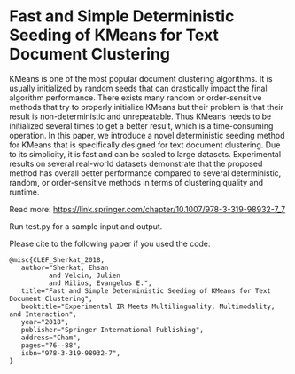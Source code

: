 # Fast and Simple Deterministic Seeding of KMeans for Text Document Clustering

KMeans is one of the most popular document clustering algorithms. It is usually initialized by random seeds that can drastically impact the final algorithm performance. There exists many random or order-sensitive methods that try to properly initialize KMeans but their problem is that their result is non-deterministic and unrepeatable. Thus KMeans needs to be initialized several times to get a better result, which is a time-consuming operation. In this paper, we introduce a novel deterministic seeding method for KMeans that is specifically designed for text document clustering. Due to its simplicity, it is fast and can be scaled to large datasets. Experimental results on several real-world datasets demonstrate that the proposed method has overall better performance compared to several deterministic, random, or order-sensitive methods in terms of clustering quality and runtime.

Read more: https://link.springer.com/chapter/10.1007/978-3-319-98932-7_7

Run test.py for a sample input and output.

Please cite to the following paper if you used the code:
```
@misc{CLEF_Sherkat_2018,
   author="Sherkat, Ehsan
          and Velcin, Julien
          and Milios, Evangelos E.",
   title="Fast and Simple Deterministic Seeding of KMeans for Text Document Clustering",
   booktitle="Experimental IR Meets Multilinguality, Multimodality, and Interaction",
   year="2018",
   publisher="Springer International Publishing",
   address="Cham",
   pages="76--88",
   isbn="978-3-319-98932-7",
}
```
